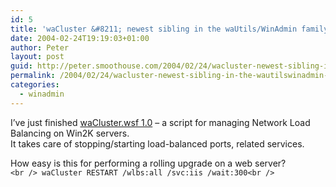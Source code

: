 ```yaml
---
id: 5
title: 'waCluster &#8211; newest sibling in the waUtils/WinAdmin family'
date: 2004-02-24T19:19:03+01:00
author: Peter
layout: post
guid: http://peter.smoothouse.com/2004/02/24/wacluster-newest-sibling-in-the-wautilswinadmin-family/
permalink: /2004/02/24/wacluster-newest-sibling-in-the-wautilswinadmin-family/
categories:
  - winadmin
---
```

I&#8217;ve just finished [waCluster.wsf 1.0](http://winadmin.forret.com/scripts/wacluster/) &#8211; a script for managing Network Load Balancing on Win2K servers.  
It takes care of stopping/starting load-balanced ports, related services.

How easy is this for performing a rolling upgrade on a web server?  
`<br />
waCluster RESTART /wlbs:all /svc:iis /wait:300<br />
`